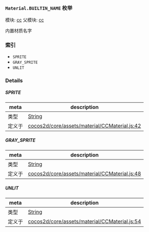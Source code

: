 ### `Material.BUILTIN_NAME` 枚举



模块: [cc](../modules/cc.md)
父模块: [cc](../modules/cc.md)


内置材质名字


### 索引
  - `SPRITE`
  - `GRAY_SPRITE`
  - `UNLIT`

### Details


##### SPRITE

> 

| meta | description |
|------|-------------|
| 类型 | <a href="https://developer.mozilla.org/en/JavaScript/Reference/Global_Objects/String" class="crosslink external" target="_blank">String</a> |
| 定义于 | [cocos2d/core/assets/material/CCMaterial.js:42](https://github.com/cocos-creator/engine/blob/2fda22be5638065a190bc4c97da6548631319aba/cocos2d/core/assets/material/CCMaterial.js#L42) |



##### GRAY_SPRITE

> 

| meta | description |
|------|-------------|
| 类型 | <a href="https://developer.mozilla.org/en/JavaScript/Reference/Global_Objects/String" class="crosslink external" target="_blank">String</a> |
| 定义于 | [cocos2d/core/assets/material/CCMaterial.js:48](https://github.com/cocos-creator/engine/blob/2fda22be5638065a190bc4c97da6548631319aba/cocos2d/core/assets/material/CCMaterial.js#L48) |



##### UNLIT

> 

| meta | description |
|------|-------------|
| 类型 | <a href="https://developer.mozilla.org/en/JavaScript/Reference/Global_Objects/String" class="crosslink external" target="_blank">String</a> |
| 定义于 | [cocos2d/core/assets/material/CCMaterial.js:54](https://github.com/cocos-creator/engine/blob/2fda22be5638065a190bc4c97da6548631319aba/cocos2d/core/assets/material/CCMaterial.js#L54) |


